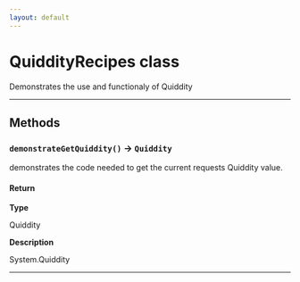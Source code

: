 ```yaml
---
layout: default
---
```

# QuiddityRecipes class

Demonstrates the use and functionaly of Quiddity

---
## Methods
### `demonstrateGetQuiddity()` → `Quiddity`

demonstrates the code needed to get the current requests Quiddity value.

#### Return

**Type**

Quiddity

**Description**

System.Quiddity

---
